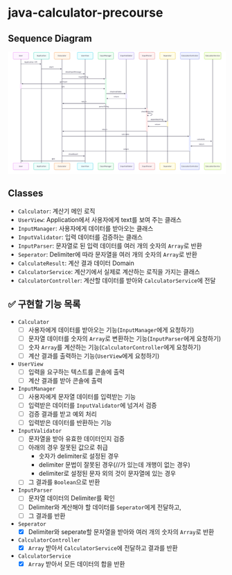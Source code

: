 # java-calculator-precourse

## Sequence Diagram

![java-calculator-8 SD.png](images%2Fjava-calculator-8%20SD.png)

## Classes

- `Calculator`: 계산기 메인 로직
- `UserView`: Application에서 사용자에게 text를 보여 주는 클래스
- `InputManager`: 사용자에게 데이터를 받아오는 클래스
- `InputValidator`: 입력 데이터를 검증하는 클래스
- `InputParser`: 문자열로 된 입력 데이터를 여러 개의 숫자의 `Array`로 반환
- `Seperator`: Delimiter에 따라 문자열을 여러 개의 숫자의 `Array`로 반환
- `CalculateResult`: 계산 결과 데이터 Domain
- `CalculatorService`: 계산기에서 실제로 계산하는 로직을 가지는 클래스
- `CalculatorController`: 계산할 데이터를 받아와 `CalculatorService`에 전달

## ✅ 구현할 기능 목록

- `Calculator`
    - [ ] 사용자에게 데이터를 받아오는 기능(`InputManager`에게 요청하기)
    - [ ] 문자열 데이터를 숫자의 `Array`로 변환하는 기능(`InputParser`에게 요청하기)
    - [ ] 숫자 `Array`를 계산하는 기능(`CalculatorController`에게 요청하기)
    - [ ] 계산 결과를 출력하는 기능(`UserView`에게 요청하기)
- `UserView`
    - [ ] 입력을 요구하는 텍스트를 콘솔에 출력
    - [ ] 계산 결과를 받아 콘솔에 출력
- `InputManager`
    - [ ] 사용자에게 문자열 데이터를 입력받는 기능
    - [ ] 입력받은 데이터를 `InputValidator`에 넘겨서 검증
    - [ ] 검증 결과를 받고 예외 처리
    - [ ] 입력받은 데이터를 반환하는 기능
- `InputValidator`
    - [ ] 문자열을 받아 유효한 데이터인지 검증
    - [ ] 아래의 경우 잘못된 값으로 취급
        - 숫자가 delimiter로 설정된 경우
        - delimiter 문법이 잘못된 경우(//가 있는데 개행이 없는 경우)
        - delimiter로 설정된 문자 외의 것이 문자열에 있는 경우
    - [ ] 그 결과를 `Boolean`으로 반환
- `InputParser`
    - [ ] 문자열 데이터의 Delimiter를 확인
    - [ ] Delimiter와 계산해야 할 데이터를 `Seperator`에게 전달하고,
    - [ ] 그 결과를 반환
- `Seperator`
    - [X] Delimiter와 seperate할 문자열을 받아와 여러 개의 숫자의 `Array`로 반환
- `CalculatorController`
    - [X] `Array` 받아서 `CalculatorService`에 전달하고 결과를 반환
- `CalculatorService`
    - [X] `Array` 받아서 모든 데이터의 합을 반환
